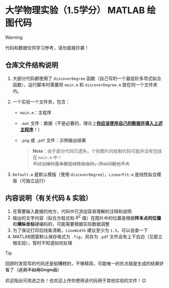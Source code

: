 # 大学物理实验（1.5学分） MATLAB 绘图代码

> [!WARNING]
> 代码和数据仅供学习参考，请勿直接抄袭！

## 仓库文件结构说明

1. 大部分代码都使用了 `discoverDegree` 函数（自己写的一个最低阶多项式拟合函数），运行脚本时需要将 `main.m` 和 `discoverDegree.m` 放在同一个文件夹内。
2. 一个实验一个文件夹，包含：
   - `main.m`：主程序
   - `.mat` 文件：数据（不是必要的，理论上<ins>**你应该使用自己的数据并填入上述主程序**</ins>！）
   - `.png` 或 `.pdf` 文件：示例输出结果
     
     > **Note**：由于部分代码已遗失，个别图片的绘制代码可能并没有包括在 `main.m` 中！  
     > ~~不过没掉的基本都是线性拟合的，所以问题也不大~~
     
3. `Default.m` 是默认模版（使用 `discoverDegree`），`LinearFit.m` 是线性拟合模版（可独立运行）

## 内容说明（有关代码 & 实验）

1. 在需要输入数据的地方，代码中已添加容易理解的注释和说明
2. 输出的文字内容（拟合方程式和 $R^2$ 值）在图片中的位置是根据**样本点的位置**和**横纵坐标**硬编码的，可能需要根据实际数据调整
3. 为了保证打印后线条清晰，`LineWidth` 建议至少为 `1.5`，可以自查一下
4. MATLAB图窗默认保存格式为 `.fig`，另存为 `.pdf` 文件会有上下白边（见密立根实验），暂时不知道如何处理

> [!TIP]
> 回顾时发现写的代码还是挺糟糕的，不够精简，可能唯一的优点就是生成的结果好看了（~~还真不如用Origin画~~）
>
> 欢迎指出可改进之处！也欢迎上传你使用该代码用于其他实验的文件！😉
